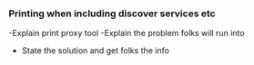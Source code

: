 ### Printing when including discover services etc
-Explain print proxy tool
-Explain the problem folks will run into
- State the solution and get folks the info
